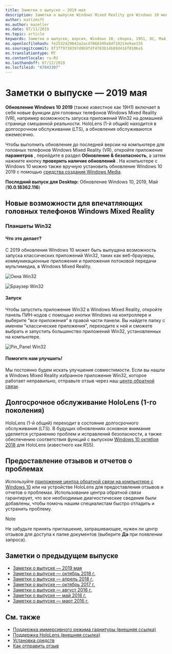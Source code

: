 ```yaml
---
title: Заметки о выпуске — 2019 мая
description: Заметки о выпуске Windows Mixed Reality для Windows 10 может 2019 обновление (также известное как 19H1).
author: mattzmsft
ms.author: mazeller
ms.date: 07/11/2019
ms.topic: article
keywords: Заметки о выпуске, версия, Windows 10, сборка, 19h1, ОС, Май 2019
ms.openlocfilehash: fe2532429842a2acd7868349a8df19214e9ae155
ms.sourcegitcommit: 8f3ff9738397d9b9fdf4703b14b89d416f0186a5
ms.translationtype: MT
ms.contentlocale: ru-RU
ms.lasthandoff: 07/12/2019
ms.locfileid: "67843307"
---
```

# <a name="release-notes---may-2019"></a>Заметки о выпуске — 2019 мая

**Обновление Windows 10 2019** (также известное как 19H1) включает в себя новые функции для головных телефонов Windows Mixed Reality (VR), например возможность запуска приложений Win32 на домашней странице смешанной реальности. HoloLens (1-й общий) находится в долгосрочном обслуживании (LTS), а обновления обслуживаются ежемесячно.

Чтобы выполнить обновление до последней версии на компьютере для головных телефонов Windows Mixed Reality (VR), откройте приложение **параметров** , перейдите в раздел **Обновление & безопасность**, а затем нажмите кнопку **проверить наличие обновлений** . На компьютере с Windows 10 можно также вручную установить обновление Windows 10 2019 с помощью [средства создания Windows Media](https://www.microsoft.com/software-download/windows10).

**Последний выпуск для Desktop:** Обновление Windows 10, 2019, Май (**10.0.18362.116**)<br>

## <a name="new-features-for-windows-mixed-reality-immersive-headsets"></a>Новые возможности для впечатляющих головных телефонов Windows Mixed Reality

### <a name="win32-slates"></a>Планшеты Win32

#### <a name="what-does-it-do"></a>Что это делает? 
С 2019 обновления Windows 10 может быть выпущена возможность запуска классических приложений Win32, таких как веб-браузеры, коммуникационные приложения и приложения потоковой передачи мультимедиа, в Windows Mixed Reality. 

![Окна Win32](images/mr-win32-slates-1.png)

![Браузер Win32](images/mr-win32-slates-2.png)

#### <a name="how-to-launch"></a>Запуск
Чтобы запустить приложение Win32 в Windows Mixed Reality, откройте панель ПИН-кодов с помощью кнопки Windows на контроллере и выберите "все приложения" в правой части панели.  Вы найдете папку с именем "классические приложения", переходите к ней и сможете выбрать и запустить большинство приложений Win32, установленных на компьютере.

![Pin_Panel Win32](images/mr-win32-slates-pinspanel.png)

#### <a name="please-help-us-improve"></a>Помогите нам улучшить!
Мы постоянно будем искать улучшения совместимости.  Если вы нашли в Windows Mixed Reality избранное приложение Win32, которое работает неправильно, отправьте отзыв через наш [центр обратной связи](https://support.microsoft.com/en-us/help/4021566/windows-10-send-feedback-to-microsoft-with-feedback-hub).

## <a name="hololens-1st-gen-long-term-servicing"></a>Долгосрочное обслуживание HoloLens (1-го поколения)

HoloLens (1-й общий) переходит в состояние долгосрочного обслуживания (LTS). В будущих обновлениях основное внимание уделяется устранению проблем и исправлений безопасности, а также обеспечению соответствия функций с выпуском [Windows 10 октября 2018](release-notes-october-2018.md) для HoloLens (известного как RS5). 

## <a name="provide-feedback-and-report-issues"></a>Предоставление отзывов и отчетов о проблемах

Используйте [приложение центра обратной связи на компьютере с Windows 10](give-us-feedback.md) или на устройстве HoloLens для предоставления отзывов и отчетов о проблемах. Использование центра обратной связи гарантирует, что все необходимые диагностические сведения были добавлены, чтобы помочь нашим специалистам быстро отладить и устранить проблему.

>[!NOTE]
>Не забудьте принять приглашение, запрашивающее, нужен ли центр отзывов для доступа к папке документов (выберите **Да** при появлении запроса).

## <a name="prior-release-notes"></a>Заметки о предыдущем выпуске

* [Заметки о выпуске — 2019 мая](release-notes-may-2019.md)
* [Заметки о выпуске — октябрь 2018 г.](release-notes-october-2018.md)
* [Заметки о выпуске — апрель 2018 г.](release-notes-april-2018.md)
* [Заметки о выпуске — октябрь 2017 г.](release-notes-october-2017.md)
* [Заметки о выпуске — август 2016 г.](release-notes-august-2016.md)
* [Заметки о выпуске — май 2016 г.](release-notes-may-2016.md)
* [Заметки о выпуске — март 2016 г.](release-notes-march-2016.md)

## <a name="see-also"></a>См. также
* [Поддержка иммерсивного режима гарнитуры (внешняя ссылка)](https://docs.microsoft.com/windows/mixed-reality/enthusiast-guide/troubleshooting-windows-mixed-reality)
* [Поддержка HoloLens (внешняя ссылка)](https://support.microsoft.com/products/hololens)
* [Установка средств](install-the-tools.md)
* [Как отправить отзыв](give-us-feedback.md)

